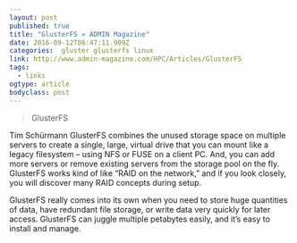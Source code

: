 ```yaml
---
layout: post
published: true
title: "GlusterFS » ADMIN Magazine"
date: 2016-09-12T06:47:11.909Z
categories:  gluster glusterfs linux
link: http://www.admin-magazine.com/HPC/Articles/GlusterFS
tags:
  - links
ogtype: article
bodyclass: post
---
```


> GlusterFS

Tim Schürmann
GlusterFS combines the unused storage space on multiple servers to create a single, large, virtual drive that you can mount like a legacy filesystem – using NFS or FUSE on a client PC. And, you can add more servers or remove existing servers from the storage pool on the fly. GlusterFS works kind of like “RAID on the network,” and if you look closely, you will discover many RAID concepts during setup.

GlusterFS really comes into its own when you need to store huge quantities of data, have redundant file storage, or write data very quickly for later access. GlusterFS can juggle multiple petabytes easily, and it’s easy to install and manage.
